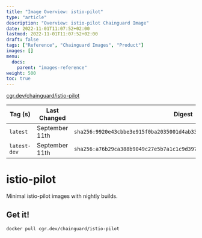 ```yaml
---
title: "Image Overview: istio-pilot"
type: "article"
description: "Overview: istio-pilot Chainguard Image"
date: 2022-11-01T11:07:52+02:00
lastmod: 2022-11-01T11:07:52+02:00
draft: false
tags: ["Reference", "Chainguard Images", "Product"]
images: []
menu:
  docs:
    parent: "images-reference"
weight: 500
toc: true
---
```


[cgr.dev/chainguard/istio-pilot](https://github.com/chainguard-images/images/tree/main/images/istio-pilot)

| Tag (s)       | Last Changed   | Digest                                                                    |
|---------------|----------------|---------------------------------------------------------------------------|
|  `latest`     | September 11th | `sha256:9920e43cbbe3e915f0ba2035001d4ab337df8e0e2445e34f3119a7aa3a9abd06` |
|  `latest-dev` | September 11th | `sha256:a76b29ca388b9049c27e5b7a1c1c9d397eedd8f9767abd7a4347fda7c337701a` |

# istio-pilot

Minimal istio-pilot images with nightly builds.

## Get it!

```shell
docker pull cgr.dev/chainguard/istio-pilot
```
